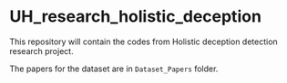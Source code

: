 # UH_research_holistic_deception
This repository will contain the codes from Holistic deception detection research project.

The papers for the dataset are in `Dataset_Papers` folder.
